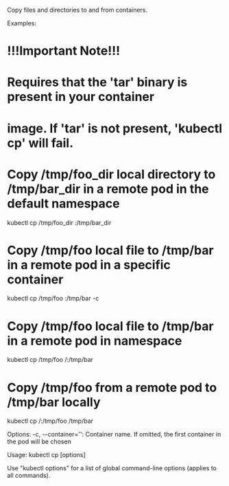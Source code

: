 Copy files and directories to and from containers.

Examples:
  # !!!Important Note!!!
  # Requires that the 'tar' binary is present in your container
  # image.  If 'tar' is not present, 'kubectl cp' will fail.
  
  # Copy /tmp/foo_dir local directory to /tmp/bar_dir in a remote pod in the default namespace
  kubectl cp /tmp/foo_dir <some-pod>:/tmp/bar_dir
  
  # Copy /tmp/foo local file to /tmp/bar in a remote pod in a specific container
  kubectl cp /tmp/foo <some-pod>:/tmp/bar -c <specific-container>
  
  # Copy /tmp/foo local file to /tmp/bar in a remote pod in namespace <some-namespace>
  kubectl cp /tmp/foo <some-namespace>/<some-pod>:/tmp/bar
  
  # Copy /tmp/foo from a remote pod to /tmp/bar locally
  kubectl cp <some-namespace>/<some-pod>:/tmp/foo /tmp/bar

Options:
  -c, --container='': Container name. If omitted, the first container in the pod will be chosen

Usage:
  kubectl cp <file-spec-src> <file-spec-dest> [options]

Use "kubectl options" for a list of global command-line options (applies to all commands).
